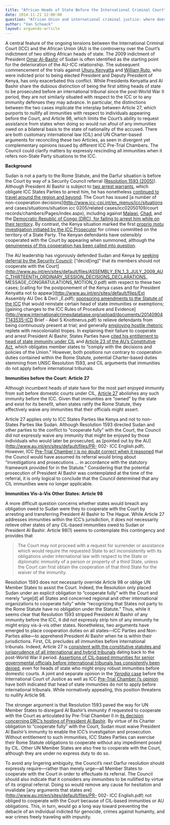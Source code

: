 ```yaml
---
title: "African Heads of State Before the International Criminal Court"
date: 2014-11-21 12:00:00
question: "African Union and international criminal justice: where does it go from here?"
author: "Van Schaack"
layout: arguendo-article
---
```


A central feature of the ongoing tensions between the International Criminal Court (ICC) and the African Union (AU) is the controversy over the Court’s indictment of two sitting African heads of state. The 2009 indictment of President [Omar Al-Bashir](http://www.icc-cpi.int/iccdocs/PIDS/publications/AlBashirEng.pdf) of Sudan is often identified as the starting point for the deterioration of the AU-ICC relationship. The subsequent commencement of the trials against [Uhuru Kenyatta](http://www.icc-cpi.int/iccdocs/PIDS/publications/KenyattaEng.pdf) and [William Ruto](http://www.icc-cpi.int/iccdocs/PIDS/publications/RutoKosgeySangEng.pdf), who were indicted prior to being elected President and Deputy President of Kenya, has only exacerbated this conflict. While Presidents Kenyatta and Al Bashir share the dubious distinction of being the first sitting heads of state to be prosecuted before an international tribunal since the post-World War II period, they are not similarly situated with respect to the ICC or to any immunity defenses they may advance. In particular, the distinctions between the two cases implicate the interplay between Article 27, which purports to nullify all immunities with respect to individuals appearing before the Court, and Article 98, which limits the Court’s ability to request assistance from states when doing so would run afoul of any immunities owed on a bilateral basis to the state of nationality of the accused. There are both customary international law (CIL) and UN Charter-based arguments for reconciling these two Articles, as seen in divergent yet complementary opinions issued by different ICC Pre-Trial Chambers. The Council could clarify matters by expressly rescinding all immunities when it refers non-State Party situations to the ICC.

**Background**

Sudan is not a party to the Rome Statute, and the Darfur situation is before the Court by way of a Security Council referral ([Resolution 1593 (2005)](http://www.icc-cpi.int/NR/rdonlyres/85FEBD1A-29F8-4EC4-9566-48EDF55CC587/283244/N0529273.pdf)). Although President Al Bashir is subject to [two arrest warrants](http://www.icc-cpi.int/iccdocs/doc/doc639078.pdf), which obligate ICC States Parties to arrest him, he has nonetheless [continued to travel around the region and beyond](http://justsecurity.org/6552/president-bashir-michelangelo/). The Court has issued [a number of non-cooperation decisions](http://www.icc-cpi.int/en_menus/icc/situations and cases/situations/situation icc 0205/related cases/icc02050109/court records/chambers/Pages/index.aspx), including against [Malawi](http://www.icc-cpi.int/iccdocs/doc/doc1287184.pdf), [Chad](http://www.icc-cpi.int/iccdocs/doc/doc1753012.pdf), and the [Democratic Republic of Congo (DRC), for failing to arrest him while on their territory](http://www.icc-cpi.int/iccdocs/doc/doc1759849.pdf). By contrast, the Kenya situation marked the first [proprio motu investigation initiated by the ICC Prosecutor](http://www.icc-cpi.int/iccdocs/doc/doc854287.pdf) for crimes committed on the territory of a State Party. The Kenyan defendants have ostensibly cooperated with the Court by appearing when summoned, although the [genuineness of this cooperation has been called into question](http://www.ipsnews.net/2014/10/kenyan-president-fronts-icc-while-witnesses-remain-intimidated/).

The AU leadership has vigorously defended Sudan and Kenya by [seeking deferral by the Security Council](http://www.securitycouncilreport.org/chronology/sudan-darfur.php?page=all&print=true); [“decid[ing]” that its members should not cooperate with the Court](http://www.au.int/en/sites/default/files/ASSEMBLY_EN_1_3_JULY_2009_AUC_THIRTEENTH_ORDINARY_SESSION_DECISIONS_DECLARATIONS_ MESSAGE_CONGRATULATIONS_MOTION_0.pdf) with respect to these two cases; [calling for the postponement of the Kenya cases and for President Kenyatta not to appear](http://www.au.int/en/sites/default/files/Ext Assembly AU Dec & Decl _E.pdf); [sponsoring amendments to the Statute of the ICC]( http://www.jfjustice.net/kenya-amendment-proposals-to-the-rome-statute-received-by-the-un/) that would reinstate certain head of state immunities or exemptions; [gaining changes to the ICC Rules of Procedure and Evidence](http://www.internationalcrimesdatabase.org/upload/documents/20140904T143535-ICD Brief - Abel S  Knottnerus.pdf) to relieve defendants from being continuously present at trial; and generally [employing hostile rhetoric](http://iwpr.net/report-news/african-bloc-unlikely-leave-icc) replete with neocolonialist tropes. In explaining their failure to cooperate and arrest President Al Bashir, States Parties have [cited his entitlement to head of state immunity under CIL](http://www.sudantribune.com/spip.php?article40711) and [Article 23 of the AU’s Constitutive Act](http://www.au.int/en/sites/default/files/ConstitutiveAct_EN.pdf), which obligates member states to “comply with the decisions and policies of the Union.” However, both positions run contrary to cooperation duties contained within the Rome Statute, potential Charter-based duties stemming from UNSC Resolution 1593, and CIL arguments that immunities do not apply before international tribunals.

**Immunities before the Court: Article 27**

Although incumbent heads of state have for the most part enjoyed immunity from suit before domestic courts under CIL, [Article 27](http://www.preventgenocide.org/law/icc/statute/part-a.htm#2) abolishes any such immunity before the ICC. Given that immunities are “owned” by the state and exist for its benefit, when states ratify the Rome Statute, they effectively waive any immunities that their officials might assert.

Article 27 applies only to ICC States Parties like Kenya and not to non-States Parties like Sudan. Although Resolution 1593 directed Sudan and other parties to the conflict to “cooperate fully” with the Court, the Council did not expressly waive any immunity that might be enjoyed by those individuals who would later be prosecuted, as [pointed out by the AU](http://www.au.int/en/sites/default/files/PR- 002- ICC English.pdf). However, ICC [Pre-Trial Chamber I is no doubt correct when it reasoned](http://www.icc-cpi.int/iccdocs/doc/doc1287686.pdfhttp:/www.icc-cpi.int/iccdocs/doc/doc1384955.pdf) that the Council would have assumed its referral would bring about “investigations and prosecutions … in accordance with the statutory framework provided for in the Statute.” Considering that the potential prosecution of President Al Bashir was contemplated at the time of the referral, it is only logical to conclude that the Council determined that any CIL immunities were no longer applicable.

**Immunities Vis-à-Vis Other States: Article 98**

A more difficult question concerns whether states would breach any obligation owed to Sudan were they to cooperate with the Court by arresting and transferring President Al Bashir to The Hague. While Article 27 addresses immunities within the ICC’s jurisdiction, it does not necessarily relieve other states of any CIL-based immunities owed to Sudan or President Al Bashir.  Article 98(1) seems to contemplate this contingency and provides that

>The Court may not proceed with a request for surrender or assistance which would require the requested State to act inconsistently with its obligations under international law with respect to the State or diplomatic immunity of a person or property of a third State, unless the Court can first obtain the cooperation of that third State for the waiver of the immunity.

Resolution 1593 does not necessarily override Article 98 or oblige UN Member States to assist the Court. Indeed, the Resolution only placed Sudan under an explicit obligation to “cooperate fully” with the Court and merely “urge[d] all States and concerned regional and other international organizations to cooperate fully” while “recognizing that States not party to the Rome Statute have no obligation under the Statute.” Thus, while it seems clear that Resolution 1593 stripped President Al Bashir of any immunity before the ICC, it did not expressly strip him of any immunity he might enjoy vis-à-vis other states.
Nonetheless, two arguments have emerged to place cooperation duties on all states—ICC Parties and Non-Parties alike—to apprehend President Al Bashir when he is within their jurisdictions. First, CIL precludes all immunities before international tribunals. Indeed, Article 27 is [consistent with the constitutive statutes and jurisprudence of all international and hybrid tribunals](http://justsecurity.org/12732/immunity-african-court-justice-human-peoples-rights-the-potential-outlier/#more-12732) dating back to the post-World War II period. [Assertions of CIL-based immunities for senior governmental officials before international tribunals has consistently been denied](http://justsecurity.org/12732/immunity-african-court-justice-human-peoples-rights-the-potential-outlier/), even for heads of state who might enjoy robust immunities before domestic courts. A joint and separate opinion in the [*Yerodia* case](http://www.icj-cij.org/docket/index.php?p1=3&p2=3&case=121&p3=4) before the International Court of Justice as well as ICC [Pre-Trial Chamber I’s opinion](http://www.icc-cpi.int/iccdocs/doc/doc1287686.pdf) have both indicated that head of state immunities do not to apply before international tribunals. While normatively appealing, this position threatens to nullify Article 98.

The stronger argument is that Resolution 1593 paved the way for UN Member States to disregard Al Bashir’s immunity if requested to cooperate with the Court as articulated by Pre-Trial Chamber II in [its decision concerning DRC’s hosting of President Al Bashir](http://www.icc-cpi.int/iccdocs/doc/doc1759849.pdf). By virtue of its Charter obligation to “cooperate fully” with the Court, Sudan must waive President Al Bashir’s immunity to enable the ICC’s investigation and prosecution. Without entitlement to such immunities, ICC States Parties can exercise their Rome Statute obligations to cooperate without any impediment posed by CIL. Other UN Member States are also free to cooperate with the Court, although they are under no express duty to do so.

To avoid any lingering ambiguity, the Council’s next Darfur resolution should expressly require—rather than merely urge—all Member States to cooperate with the Court in order to effectuate its referral. The Council should also indicate that it considers any immunities to be nullified by virtue of its original referral. Doing so would remove any cause for hesitation and invalidate [any arguments that states are](http://www.au.int/en/sites/default/files/PR- 002- ICC English.pdf) not obliged to cooperate with the Court because of CIL-based immunities or AU obligations. This, in turn, would go a long way toward preventing the debacle of an individual indicted for genocide, crimes against humanity, and war crimes freely traveling with impunity.
